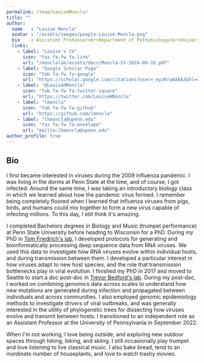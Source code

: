 ```yaml
---
permalink: /team/LouiseMoncla/
title: ""
author:
  name   : "Louise Moncla"
  avatar : "/assets/images/people-Louise-Moncla.png"
  bio    : Assistant Professor<br>Department of Pathobiology<br>University of Pennsylvania
  links:
    - label: "Louise's CV"
      icon: "fas fa-fw fa-link"
      url: "/monclalab/assets/docs/Moncla-CV-2024-09-16.pdf"
    - label: "Google Scholar Page"
      icon: "fab fa-fw fa-google"
      url: "https://scholar.google.com/citations?user=_myzKrwAAAAJ&hl=en"
    - label: "@LouiseHMoncla"
      icon: "fab fa-fw fa-twitter-square"
      url: "https://twitter.com/LouiseHMoncla"
    - label: "lmoncla"
      icon: "fab fa-fw fa-github"
      url: "https://github.com/lmoncla"
    - label: "lhmoncla@upenn.edu"
      icon: "fas fa-fw fa-envelope"
      url: "mailto:lhmoncla@upenn.edu"
author_profile: true
---
```


<!-- <img src="/assets/images/summary.png"> -->

## Bio 

I first became interested in viruses during the 2009 influenza pandemic. I was living in the dorms at Penn State at the time, and of course, I got infected. Around the same time, I was taking an introductory biology class in which we learned about how the pandemic virus formed. I remember being completely floored when I learned that influenza viruses from pigs, birds, and humans could mix together to form a new virus capable of infecting millions. To this day, I still think it's amazing. 

I completed Bachelors degrees in Biology and Music (trumpet performance) at Penn State University before heading to Wisconsin for a PhD. During my PhD in [Tom Friedrich's lab](https://friedrichlab.vetmed.wisc.edu/), I developed protocols for generating and bioinformatically processing deep sequence data from RNA viruses. We used this data to investigate how RNA viruses evolve within individual hosts, and during transmission between them. I developed a particular interest in how viruses adapt to new host species, and the role that transmission bottlenecks play in viral evolution. I finished my PhD in 2017 and moved to Seattle to start a doc post-doc in [Trevor Bedford's lab](https://bedford.io/). During my post-doc, I worked on combining genomics data across scales to understand how new mutations are generated during infection and propagated between individuals and across communities. I also employed genomic epidemiology methods to investigate drivers of viral outbreaks, and was generally interested in the utility of phylogenetic trees for dissecting how viruses evolve and transmit between hosts. I transitioned to an independent role as an Assistant Professor at the University of Pennsylvania in September 2022. 

When I'm not working, I love being outside, and exploring new outdoor spaces through hiking, biking, and skiing. I still occasionally play trumpet and love listening to live classical music. I also bake bread, tend to an inordinate number of houseplants, and love to watch trashy movies. 